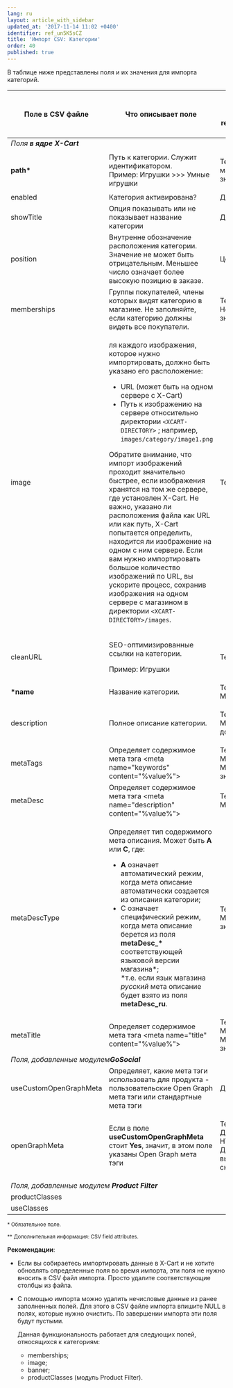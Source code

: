 ```yaml
---
lang: ru
layout: article_with_sidebar
updated_at: '2017-11-14 11:02 +0400'
identifier: ref_un5K5sCZ
title: 'Импорт CSV: Категории'
order: 40
published: true
---
```

В таблице ниже представлены поля и их значения для импорта категорий.

<table class="ui celled padded compact small table">
  <thead>
    <tr>
      <th class="confluenceTh">Поле в CSV файле</th>
      <th colspan="1" class="confluenceTh">Что описывает поле</th>
      <th colspan="1" class="confluenceTh" markdown="1">{% link 'Значение поля' ref_2LwMTTTW %}</th>
    </tr>
  </thead>
  <tbody>
    <tr>
      <td colspan="3" class="confluenceTd"><em> Поля <strong>в ядре X-Cart</strong></em>
      </td>
    </tr>
    <tr>
      <td colspan="1" class="confluenceTd"><strong>path*</strong>
      </td>
      <td colspan="1" class="confluenceTd">Путь к категории. Служит идентификатором.
        <br>Пример: Игрушки &gt;&gt;&gt; Умные игрушки&nbsp;</td>
      <td colspan="1" class="confluenceTd">
        <p>Текст,
          <br>максимум 32 знака</p>
      </td>
    </tr>
    <tr>
      <td colspan="1" class="confluenceTd">enabled</td>
      <td colspan="1" class="confluenceTd">Категория активирована?</td>
      <td colspan="1" class="confluenceTd">Да/Нет</td>
    </tr>
    <tr>
      <td colspan="1" class="confluenceTd">showTitle</td>
      <td colspan="1" class="confluenceTd">Опция показывать или не показывает название категории</td>
      <td colspan="1" class="confluenceTd">Да/Нет</td>
    </tr>
    <tr>
      <td colspan="1" class="confluenceTd">position</td>
      <td colspan="1" class="confluenceTd">Внутренне обозначение расположения категории. Значение не может быть отрицательным. Меньшее число означает более высокую позицию в заказе.</td>
      <td colspan="1" class="confluenceTd">Целое число</td>
    </tr>
    <tr>
      <td colspan="1" class="confluenceTd">memberships</td>
      <td colspan="1" class="confluenceTd">Группы покупателей, члены которых видят категорию в магазине. Не заполняйте, если категорию должны видеть все покупатели.</span>
      </td>
      <td colspan="1" class="confluenceTd">Текст,
        <br>Несколько значений&nbsp;</td>
    </tr>
    <tr>
      <td class="confluenceTd">image</td>
      <td colspan="1" class="confluenceTd">
        <p>ля каждого изображения, которое нужно импортировать, должно быть указано его расположение:</p>
        <ul>
          <li> URL (может быть  на одном сервере с X-Cart)</li>
          <li>Путь к изображению на сервере относительно директории <code>&lt;XCART-DIRECTORY&gt;</code> ; например, <code>images/category/image1.png</code></li>
        </ul>
        <p>Обратите внимание, что импорт изображений проходит значительно быстрее, если изображения хранятся на том же сервере, где установлен X-Cart. Не важно, указано ли расположения файла как URL или как путь, X-Cart попытается определить, находится ли изображение  на одном с ним сервере. Если вам нужно импортировать большое количество изображений по URL,  вы ускорите процесс, сохранив изображения на одном сервере с магазином в директории <code>&lt;XCART-DIRECTORY&gt;/images</code>.</p>
      </td>
      <td class="confluenceTd">Текст</td>
    </tr>
    <tr>
      <td class="confluenceTd">cleanURL</td>
      <td class="confluenceTd">
        <p>SEO-оптимизированные ссылки на категории.</p>
        <p>Пример: Игрушки</p>
      </td>
      <td class="confluenceTd">Текст</td>
    </tr>
    <tr>
      <td class="confluenceTd"><strong>*name</strong>
      </td>
      <td class="confluenceTd">Название категории.</td>
      <td class="confluenceTd">Текст,
        <br>Мультиязычный&nbsp;</td>
    </tr>
    <tr>
      <td class="confluenceTd">description</td>
      <td colspan="1" class="confluenceTd">Полное описание категории.</td>
      <td colspan="1" class="confluenceTd">
        <p>Текст,
          <br>Мультиязычный,
          <br>допустим HTML&nbsp;</p>
      </td>
    </tr>
    <tr>
      <td class="confluenceTd">metaTags</td>
      <td class="confluenceTd"><span>Определяет содержимое мета тэга &lt;meta name="keywords" content="%value%"&gt; </span>
      </td>
      <td class="confluenceTd">Текст,
        <br>Мультиязычный,
        <br>Максимум 255 знаков&nbsp;</td>
    </tr>
    <tr>
      <td class="confluenceTd">metaDesc</td>
      <td class="confluenceTd">Определяет содержимое мета тэга &lt;meta name="description" content="%value%"&gt;</td>
      <td class="confluenceTd">Текст,
        <br>Мультиязычный&nbsp;</td>
    </tr>
    <tr>
      <td class="confluenceTd">metaDescType</td>
      <td class="confluenceTd">
        <p>Определяет тип содержимого мета описания. Может быть <strong>A </strong> или <strong>C</strong>, где:</p>
        <ul>
          <li><strong>A</strong> означает автоматический режим, когда мета описание автоматически создается из описания категории;</li>
          <li>C означает специфический режим, когда мета описание берется из поля <strong>metaDesc_* </strong>соответствующей языковой версии магазина*;
            <br>*т.е. если язык магазина <em>русский</em> мета описание будет взято из поля <strong>metaDesc_ru</strong>.</li>
        </ul>
      </td>
      <td class="confluenceTd">Текст,
        <br>Максимум 1 знак&nbsp;</td>
    </tr>
    <tr>
      <td class="confluenceTd">metaTitle</td>
      <td class="confluenceTd"><span>Определяет содержимое мета тэга &lt;meta name="title" content="%value%"&gt;</span>
      </td>
      <td class="confluenceTd">Текст<span>,</span>
        <br><span>Мультиязычный,</span>
        <br><span>Максимум 255 знаков&nbsp;</span>
      </td>
    </tr>
    <tr>
      <td colspan="3" class="confluenceTd"><em>Поля, добавленные модулем<strong>GoSocial</strong> </em>
      </td>
    </tr>
    <tr>
      <td class="confluenceTd"><span><span>useCustomOpenGraphMeta</span></span>
      </td>
      <td class="confluenceTd">Определяет, какие мета тэги использовать для продукта - пользовательские Open Graph мета тэги или стандартные мета тэги</td>
      <td class="confluenceTd">Да/Нет</td>
    </tr>
    <tr>
      <td class="confluenceTd"><span>openGraphMeta</span>
      </td>
      <td class="confluenceTd">Если в поле <strong><span>useCustomOpenGraphMeta</span></strong> стоит <strong>Yes</strong>, значит, в этом поле указаны Open Graph мета тэги</td>
      <td class="confluenceTd">
        <p>Текст,
          <br>Допустим HTML,
          <br>Допустимо выполнение скриптов&nbsp;</p>
      </td>
    </tr>
    <tr>
      <td colspan="3" class="confluenceTd"><em>Поля, добавленные модулем <strong>Product Filter</strong></em>
      </td>
    </tr>
    <tr>
      <td colspan="1" class="confluenceTd">productClasses</td>
      <td colspan="1" class="confluenceTd">&nbsp;</td>
      <td colspan="1" class="confluenceTd">&nbsp;</td>
    </tr>
    <tr>
      <td colspan="1" class="confluenceTd">useClasses</td>
      <td colspan="1" class="confluenceTd">&nbsp;</td>
      <td colspan="1" class="confluenceTd">&nbsp;</td>
    </tr>
  </tbody>
</table>

<sub>* Обязательное поле.</sub>

<sub markdown="1">** Дополнительная информация: CSV field attributes.</sub>

**Рекомендации**:

*   Если вы собираетесь импортировать данные в X-Cart и не хотите обновлять определенные поля во время импорта, эти поля не нужно вносить в CSV файл импорта. Просто удалите соответствующие столбцы из файла.

*   С помощью импорта можно удалить нечисловые данные из ранее заполненных полей. Для этого в CSV файле импорта впишите NULL в полях, которые нужно очистить. По завершении импорта эти поля будут пустыми. 

    Данная функциональность работает для следующих полей, относящихся к категориям:

    *   memberships;
    *   image;
    *   banner;
    *   productClasses (модуль Product Filter).
